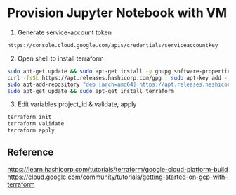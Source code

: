 # Provision Jupyter Notebook with VM


1. Generate service-account token
```
https://console.cloud.google.com/apis/credentials/serviceaccountkey

```

2. Open shell to install terraform
```bash
sudo apt-get update && sudo apt-get install -y gnupg software-properties-common curl
curl -fsSL https://apt.releases.hashicorp.com/gpg | sudo apt-key add -
sudo apt-add-repository "deb [arch=amd64] https://apt.releases.hashicorp.com $(lsb_release -cs) main"
sudo apt-get update && sudo apt-get install terraform
```

3. Edit variables project_id & validate, apply

```bash
terraform init
terraform validate
terraform apply
```


## Reference
https://learn.hashicorp.com/tutorials/terraform/google-cloud-platform-build
https://cloud.google.com/community/tutorials/getting-started-on-gcp-with-terraform